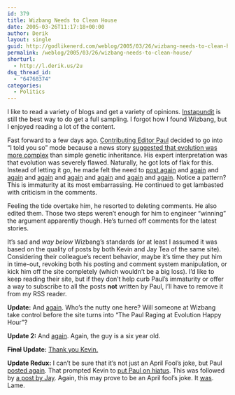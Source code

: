 ```yaml
---
id: 379
title: Wizbang Needs to Clean House
date: 2005-03-26T11:17:18+00:00
author: Derik
layout: single
guid: http://godlikenerd.com/weblog/2005/03/26/wizbang-needs-to-clean-house/
permalink: /weblog/2005/03/26/wizbang-needs-to-clean-house/
shorturl:
  - http://l.derik.us/2u
dsq_thread_id:
  - "64768374"
categories:
  - Politics
---
```

I like to read a variety of blogs and get a variety of opinions. [Instapundit](http://instapundit.com) is still the best way to do get a full sampling. I forgot how I found Wizbang, but I enjoyed reading a lot of the content.

Fast forward to a few days ago. [Contributing Editor Paul](mailto:paul@wizbangblog.com) decided to go into &#8220;I told you so&#8221; mode because a news story [suggested that evolution was more complex](http://wizbangblog.com/archives/005452.php) than simple genetic inheritance. His expert interpretation was that evolution was severely flawed. Naturally, he got lots of flak for this. Instead of letting it go, he made felt the need to [post again](http://wizbangblog.com/archives/005457.php) and [again](http://wizbangblog.com/archives/005458.php) and [again](http://wizbangblog.com/archives/005469.php) and [again](http://wizbangblog.com/archives/005482.php) and [again](http://wizbangblog.com/archives/005483.php) and [again](http://wizbangblog.com/archives/005485.php) and [again](http://wizbangblog.com/archives/005492.php) and [again](http://wizbangblog.com/archives/005493.php). Notice a pattern? This is immaturity at its most embarrassing. He continued to get lambasted with criticism in the comments.

Feeling the tide overtake him, he resorted to deleting comments. He also edited them. Those two steps weren&#8217;t enough for him to engineer &#8220;winning&#8221; the argument apparently though. He&#8217;s turned off comments for the latest stories.

It&#8217;s sad and _way below_ Wizbang&#8217;s standards (or at least I assumed it was based on the quality of posts by both Kevin and Jay Tea of the same site). Considering their colleague&#8217;s recent behavior, maybe it&#8217;s time they put him in time-out, revoking both his posting and comment system manipulation, or kick him off the site completely (which wouldn&#8217;t be a big loss). I&#8217;d like to keep reading their site, but if they don&#8217;t help curb Paul&#8217;s immaturity or offer a way to subscribe to all the posts **not** written by Paul, I&#8217;ll have to remove it from my RSS reader.

**Update:** And [again](http://wizbangblog.com/archives/005511.php). Who&#8217;s the nutty one here? Will someone at Wizbang take control before the site turns into &#8220;The Paul Raging at Evolution Happy Hour&#8221;?

**Update 2:** And [again](http://wizbangblog.com/archives/005532.php). Again, the guy is a six year old.

**<strike>Final</strike> Update:** [Thank you Kevin.](http://wizbangblog.com/archives/005534.php)

**Update Redux:** I can&#8217;t be sure that it&#8217;s not just an April Fool&#8217;s joke, but Paul [posted again](http://wizbangblog.com/archives/005552.php). That prompted Kevin to [put Paul on hiatus](http://wizbangblog.com/archives/005553.php). This was followed by [a post by Jay](http://wizbangblog.com/archives/005545.php). Again, this may prove to be an April fool&#8217;s joke. It [was](http://wizbangblog.com/archives/005558.php). Lame.
